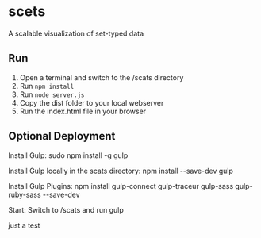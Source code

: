 
scets
=====
A scalable visualization of set-typed data

## Run
1. Open a terminal and switch to the /scats directory
2. Run `npm install`
3. Run `node server.js`
4. Copy the dist folder to your local webserver
5. Run the index.html file in your browser


## Optional Deployment

Install Gulp:
sudo npm install -g gulp

Install Gulp locally in the scats directory:
npm install --save-dev gulp

Install Gulp Plugins:
npm install gulp-connect gulp-traceur gulp-sass gulp-ruby-sass --save-dev

Start:
Switch to /scats and run
gulp

just a test